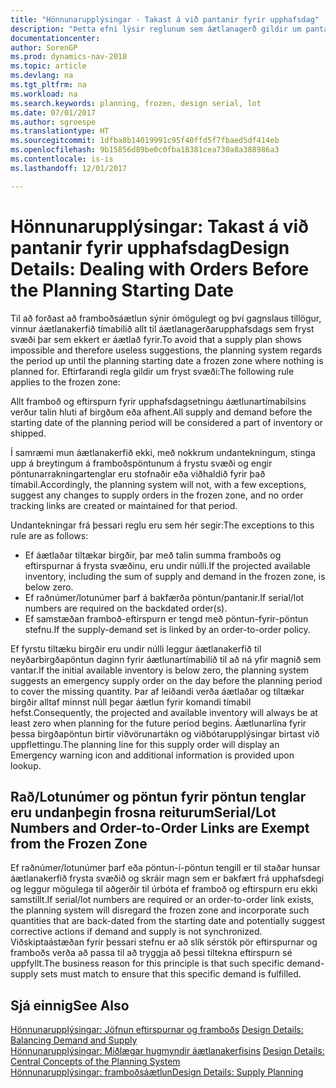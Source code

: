```yaml
---
title: "Hönnunarupplýsingar - Takast á við pantanir fyrir upphafsdag"
description: "Þetta efni lýsir reglunum sem áætlanagerð gildir um pantanir í frystum svæðum."
documentationcenter: 
author: SorenGP
ms.prod: dynamics-nav-2018
ms.topic: article
ms.devlang: na
ms.tgt_pltfrm: na
ms.workload: na
ms.search.keywords: planning, frozen, design serial, lot
ms.date: 07/01/2017
ms.author: sgroespe
ms.translationtype: HT
ms.sourcegitcommit: 1dfba8b14019991c95f40ffd5f7fbaed5df414eb
ms.openlocfilehash: 9b15856d89be0c0fba18381cea730a8a388986a3
ms.contentlocale: is-is
ms.lasthandoff: 12/01/2017

---
```

# <a name="design-details-dealing-with-orders-before-the-planning-starting-date"></a><span data-ttu-id="f5d96-103">Hönnunarupplýsingar: Takast á við pantanir fyrir upphafsdag</span><span class="sxs-lookup"><span data-stu-id="f5d96-103">Design Details: Dealing with Orders Before the Planning Starting Date</span></span>
<span data-ttu-id="f5d96-104">Til að forðast að framboðsáætlun sýnir ómögulegt og því gagnslaus tillögur, vinnur áætlanakerfið tímabilið allt til áætlanagerðarupphafsdags sem fryst svæði þar sem ekkert er áætlað fyrir.</span><span class="sxs-lookup"><span data-stu-id="f5d96-104">To avoid that a supply plan shows impossible and therefore useless suggestions, the planning system regards the period up until the planning starting date a frozen zone where nothing is planned for.</span></span> <span data-ttu-id="f5d96-105">Eftirfarandi regla gildir um fryst svæði:</span><span class="sxs-lookup"><span data-stu-id="f5d96-105">The following rule applies to the frozen zone:</span></span>  
  
<span data-ttu-id="f5d96-106">Allt framboð og eftirspurn fyrir upphafsdagsetningu áætlunartímabilsins verður talin hluti af birgðum eða afhent.</span><span class="sxs-lookup"><span data-stu-id="f5d96-106">All supply and demand before the starting date of the planning period will be considered a part of inventory or shipped.</span></span>  
  
<span data-ttu-id="f5d96-107">Í samræmi mun áætlanakerfið ekki, með nokkrum undantekningum, stinga upp á breytingum á framboðspöntunum á frystu svæði og engir pöntunarrakningartenglar eru stofnaðir eða viðhaldið fyrir það tímabil.</span><span class="sxs-lookup"><span data-stu-id="f5d96-107">Accordingly, the planning system will not, with a few exceptions, suggest any changes to supply orders in the frozen zone, and no order tracking links are created or maintained for that period.</span></span>  
  
<span data-ttu-id="f5d96-108">Undantekningar frá þessari reglu eru sem hér segir:</span><span class="sxs-lookup"><span data-stu-id="f5d96-108">The exceptions to this rule are as follows:</span></span>  
  
* <span data-ttu-id="f5d96-109">Ef áætlaðar tiltækar birgðir, þar með talin summa framboðs og eftirspurnar á frysta svæðinu, eru undir núlli.</span><span class="sxs-lookup"><span data-stu-id="f5d96-109">If the projected available inventory, including the sum of supply and demand in the frozen zone, is below zero.</span></span>  
* <span data-ttu-id="f5d96-110">Ef raðnúmer/lotunúmer þarf á bakfærða pöntun/pantanir.</span><span class="sxs-lookup"><span data-stu-id="f5d96-110">If serial/lot numbers are required on the backdated order(s).</span></span>  
* <span data-ttu-id="f5d96-111">Ef samstæðan framboð-eftirspurn er tengd með pöntun-fyrir-pöntun stefnu.</span><span class="sxs-lookup"><span data-stu-id="f5d96-111">If the supply-demand set is linked by an order-to-order policy.</span></span>  
  
<span data-ttu-id="f5d96-112">Ef fyrstu tiltæku birgðir eru undir núlli leggur áætlanakerfið til neyðarbirgðapöntun daginn fyrir áætlunartímabilið til að ná yfir magnið sem vantar.</span><span class="sxs-lookup"><span data-stu-id="f5d96-112">If the initial available inventory is below zero, the planning system suggests an emergency supply order on the day before the planning period to cover the missing quantity.</span></span> <span data-ttu-id="f5d96-113">Þar af leiðandi verða áætlaðar og tiltækar birgðir alltaf minnst núll þegar áætlun fyrir komandi tímabil hefst.</span><span class="sxs-lookup"><span data-stu-id="f5d96-113">Consequently, the projected and available inventory will always be at least zero when planning for the future period begins.</span></span> <span data-ttu-id="f5d96-114">Áætlunarlína fyrir þessa birgðapöntun birtir viðvörunartákn og viðbótarupplýsingar birtast við uppflettingu.</span><span class="sxs-lookup"><span data-stu-id="f5d96-114">The planning line for this supply order will display an Emergency warning icon and additional information is provided upon lookup.</span></span>  
  
## <a name="seriallot-numbers-and-order-to-order-links-are-exempt-from-the-frozen-zone"></a><span data-ttu-id="f5d96-115">Rað/Lotunúmer og pöntun fyrir pöntun tenglar eru undanþegin frosna reiturum</span><span class="sxs-lookup"><span data-stu-id="f5d96-115">Serial/Lot Numbers and Order-to-Order Links are Exempt from the Frozen Zone</span></span>  
<span data-ttu-id="f5d96-116">Ef raðnúmer/lotunúmer þarf eða pöntun-í-pöntun tengill er til staðar hunsar áætlanakerfið frysta svæðið og skráir magn sem er bakfært frá upphafsdegi og leggur mögulega til aðgerðir til úrbóta ef framboð og eftirspurn eru ekki samstillt.</span><span class="sxs-lookup"><span data-stu-id="f5d96-116">If serial/lot numbers are required or an order-to-order link exists, the planning system will disregard the frozen zone and incorporate such quantities that are back-dated from the starting date and potentially suggest corrective actions if demand and supply is not synchronized.</span></span> <span data-ttu-id="f5d96-117">Viðskiptaástæðan fyrir þessari stefnu er að slík sérstök pör eftirspurnar og framboðs verða að passa til að tryggja að þessi tiltekna eftirspurn sé uppfyllt.</span><span class="sxs-lookup"><span data-stu-id="f5d96-117">The business reason for this principle is that such specific demand-supply sets must match to ensure that this specific demand is fulfilled.</span></span>  
  
## <a name="see-also"></a><span data-ttu-id="f5d96-118">Sjá einnig</span><span class="sxs-lookup"><span data-stu-id="f5d96-118">See Also</span></span>  
<span data-ttu-id="f5d96-119">[Hönnunarupplýsingar: Jöfnun eftirspurnar og framboðs](design-details-balancing-demand-and-supply.md) </span><span class="sxs-lookup"><span data-stu-id="f5d96-119">[Design Details: Balancing Demand and Supply](design-details-balancing-demand-and-supply.md) </span></span>  
<span data-ttu-id="f5d96-120">[Hönnunarupplýsingar: Miðlægar hugmyndir áætlanakerfisins](design-details-central-concepts-of-the-planning-system.md) </span><span class="sxs-lookup"><span data-stu-id="f5d96-120">[Design Details: Central Concepts of the Planning System](design-details-central-concepts-of-the-planning-system.md) </span></span>  
[<span data-ttu-id="f5d96-121">Hönnunarupplýsingar: framboðsáætlun</span><span class="sxs-lookup"><span data-stu-id="f5d96-121">Design Details: Supply Planning</span></span>](design-details-supply-planning.md)
